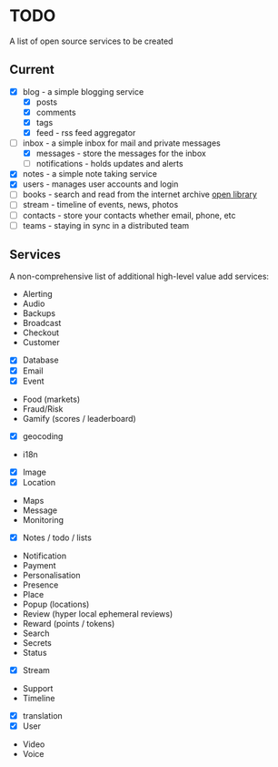 # TODO

A list of open source services to be created

## Current

- [x] blog - a simple blogging service
  - [x] posts
  - [x] comments
  - [x] tags
  - [x] feed - rss feed aggregator
- [ ] inbox - a simple inbox for mail and private messages
  * [x] messages - store the messages for the inbox
  * [ ] notifications - holds updates and alerts
- [x] notes - a simple note taking service
- [x] users - manages user accounts and login
- [ ] books - search and read from the internet archive [open library](https://github.com/internetarchive/openlibrary)
- [ ] stream - timeline of events, news, photos
- [ ] contacts - store your contacts whether email, phone, etc
- [ ] teams - staying in sync in a distributed team 

## Services

A non-comprehensive list of additional high-level value add services:

- Alerting
- Audio
- Backups
- Broadcast
- Checkout
- Customer
- [x] Database
- [x] Email
- [x] Event
- Food (markets)
- Fraud/Risk
- Gamify (scores / leaderboard)
- [x] geocoding
- i18n
- [x] Image
- [x] Location
- Maps
- Message
- Monitoring
- [x] Notes / todo / lists
- Notification
- Payment
- Personalisation
- Presence
- Place
- Popup (locations)
- Review (hyper local ephemeral reviews)
- Reward (points / tokens)
- Search
- Secrets
- Status
- [x] Stream
- Support
- Timeline
- [x] translation
- [x] User
- Video
- Voice
